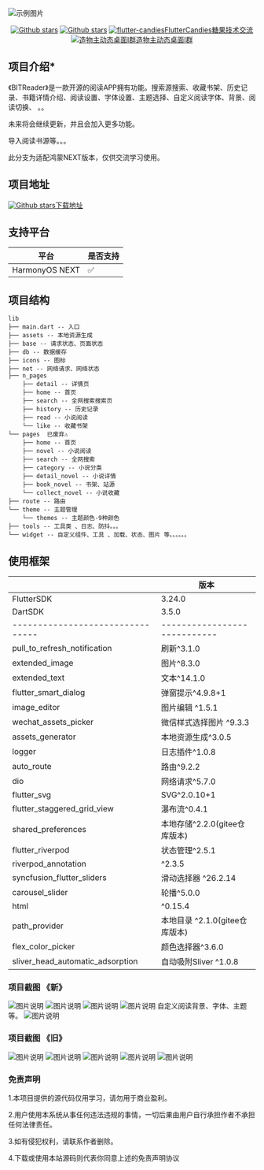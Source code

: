 ![示例图片](https://m.qpic.cn/psc?/V13kbO6L1NnSEN/LiySpxowE0yeWXwBdXN*STQ.Aqq*ouV8lzjkVT0hQzfHSa8Cw3Teo5Lt5YnKhxap1gzFFdwJHMxLJRyCdr4KIhlvFs0Hri7JBdfKPDOubiQ!/b&bo=AAqQAQAKkAEFFzQ!&rf=viewer_4)

<p align="center">
    <a href='https://github.com/fluttercandies/flutter_novel'><img alt="Github stars" src="https://img.shields.io/github/stars/fluttercandies/flutter_novel?logo=github"></a>
    <a href='https://github.com/fluttercandies/flutter_novel'><img alt="Github stars" src="https://img.shields.io/github/forks/fluttercandies/flutter_novel?logo=github"></a>
    <a target="_blank" href="https://jq.qq.com/?_wv=1027&k=5bcc0gy"><img border="0" src="https://pub.idqqimg.com/wpa/images/group.png" alt="flutter-candies" title="flutter-candies">FlutterCandies糖果技术交流</a>
    <a target="_blank" href="https://qm.qq.com/cgi-bin/qm/qr?k=mYfvheURi3cqPskrWXaLddE5MyslIIy8&jump_from=webapi&authKey=pGJ8ddoO9qrnRY0AKs7pEML06J4s02WaJRs0KDJsDQju9kw8GYX0WevrACX96c8o"><img border="0" src="https://pub.idqqimg.com/wpa/images/group.png" alt="造物主动态桌面Ⅰ群" title="造物主动态桌面Ⅰ群">造物主动态桌面Ⅰ群</a>
</p>

## 项目介绍*

《BITReader》是一款开源的阅读APP拥有功能。搜索源搜索、收藏书架、历史记录、书籍详情介绍、阅读设置、字体设置、主题选择、自定义阅读字体、背景、阅读切换、 。。

未来将会继续更新，并且会加入更多功能。

导入阅读书源等。。。

此分支为适配鸿蒙NEXT版本，仅供交流学习使用。

## 项目地址

<a href='https://github.com/XHXYT/flutter_novel_ohos'><img alt="Github stars" src="https://github.com/XHXYT/flutter_novel_ohos/releases/tag/2.1.2">下载地址</a>

## 支持平台

| 平台                           | 是否支持
|------------------------------- | ---------------------------
| HarmonyOS NEXT                       |  ✅


## 项目结构

```
lib
├── main.dart -- 入口
├── assets -- 本地资源生成
├── base -- 请求状态、页面状态
├── db -- 数据缓存
├── icons -- 图标
├── net -- 网络请求、网络状态
├── n_pages
    ├── detail -- 详情页
    ├── home -- 首页
    ├── search -- 全网搜索搜索页
    ├── history -- 历史记录 
    ├── read -- 小说阅读 
    └── like -- 收藏书架
└── pages  已废弃⚠
    ├── home -- 首页
    ├── novel -- 小说阅读
    ├── search -- 全网搜索
    ├── category -- 小说分类
    ├── detail_novel -- 小说详情
    ├── book_novel -- 书架、站源
    └── collect_novel -- 小说收藏
├── route -- 路由
└── theme -- 主题管理
    └── themes -- 主题颜色-9种颜色
├── tools -- 工具类 、日志、防抖。。。
└── widget -- 自定义组件、工具 、加载、状态、图片 等。。。。。。
```

## 使用框架

|                                | 版本
|------------------------------- | ---------------------------
| FlutterSDK                     |  3.24.0
| DartSDK                        |  3.5.0
|--------------------------------|----------------------------
| pull_to_refresh_notification   |  刷新^3.1.0
| extended_image                 |  图片^8.3.0
| extended_text                  |  文本^14.1.0
| flutter_smart_dialog           |  弹窗提示^4.9.8+1
| image_editor                   |  图片编辑 ^1.5.1
| wechat_assets_picker           |  微信样式选择图片 ^9.3.3
| assets_generator               |  本地资源生成^3.0.5
| logger                         |  日志插件^1.0.8
| auto_route                     |  路由^9.2.2
| dio                            |  网络请求^5.7.0
| flutter_svg                    |  SVG^2.0.10+1
| flutter_staggered_grid_view    |  瀑布流^0.4.1
| shared_preferences             |  本地存储^2.2.0(gitee仓库版本)
| flutter_riverpod               |  状态管理^2.5.1
| riverpod_annotation            |  ^2.3.5
| syncfusion_flutter_sliders     |  滑动选择器 ^26.2.14
| carousel_slider                |  轮播^5.0.0
| html                           |  ^0.15.4
| path_provider                  |  本地目录 ^2.1.0(gitee仓库版本)
| flex_color_picker              |  颜色选择器^3.6.0
| sliver_head_automatic_adsorption| 自动吸附Sliver ^1.0.8

### 项目截图 《新》

![图片说明](./md/57_1x_shots_so.png)
![图片说明](./md/729_1x_shots_so.png)
![图片说明](./md/360_1x_shots_so.png)
![图片说明](./md/300_1x_shots_so.png)
自定义阅读背景、字体、主题等。
![图片说明](./md/402_1x_shots_so.png)
### 项目截图 《旧》

![图片说明](./md/488_1x_shots_so.png)
![图片说明](./md/660_1x_shots_so.png)
![图片说明](./md/970_1x_shots_so.png)
![图片说明](./md/300_1x_shots_so.png)
![图片说明](./md/305shots_so.png)

### 免责声明

1.本项目提供的源代码仅用学习，请勿用于商业盈利。

2.用户使用本系统从事任何违法违规的事情，一切后果由用户自行承担作者不承担任何法律责任。

3.如有侵犯权利，请联系作者删除。

4.下载或使用本站源码则代表你同意上述的免责声明协议
